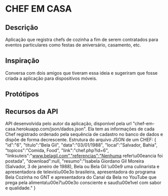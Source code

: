 # CHEF EM CASA
## Descrição
Aplicação que registra chefs de cozinha a fim de serem contratados para eventos particulares como festas de aniversário, casamento, etc.
## Inspiração
Conversa com dois amigos que tiveram essa ideia e sugeriram que fosse criada a aplicação para dispositivos móveis.
## Protótipos

## Recursos da API
API desenvolvida pelo autor da aplicação, disponível pela url "chef-em-casa.herokuapp.com/json/dados.json". 
Ela tem as informações de cada Chef registrado ordenado pela sequência de cadastro no banco de dados e dispõe de forma decrescente. Estrutura do arquivo JSON de um CHEF:
{
  "id":"6",
  "titulo":"Bela Gil",
  "data":"03\/01\/1988",
  "local":"Salvador, Bahia",
  "topicos":"Comida, Food",
  "link":"chef.php?id=6",
  "linksuteis":"www.belagil.com","referencias":"Nenhuma refer\u00eancia foi postada",
  "download":null,
  "resumo":"Isabela Giordano Gil Moreira (Salvador, 3 de janeiro de 1988), Bela ou Bela Gil \u00e9 uma culinarista e    apresentadora de televis\u00e3o brasileira, apresentadora do programa Bela Cozinha no GNT e apresentadora do Canal da Bela no YouTube que prega pela alimenta\u00e7\u00e3o consciente e saud\u00e1vel com sabor e qualidade."
}
